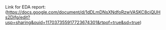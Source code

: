 Link for EDA report: (https://docs.google.com/document/d/1dDLmDNsXNdfoRzwVASKC8cjQUHs2Difg/edit?usp=sharing&ouid=117037355917723674301&rtpof=true&sd=true) 

